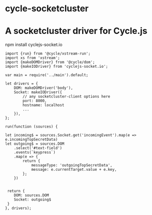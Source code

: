 # cycle-socketcluster

# A socketcluster driver for Cycle.js

npm install cyclejs-socket.io

    import {run} from '@cycle/xstream-run';
    import xs from 'xstream';
    import {makeDOMDriver} from '@cycle/dom';
    import {makeIODriver} from 'cyclejs-socket.io';
    
    var main = require('../main').default;

    let drivers = {
        DOM: makeDOMDriver('body'),
        Socket: makeIODriver({
            // any socketcluster-client options here
            port: 8000,
            hostname: localhost
            ...
        }),
    };

    run(function (sources) {

    let incoming$ = sources.Socket.get('incomingEvent').map(e => e.incomingTopSecretData)   
    let outgoing$ = sources.DOM
        .select('#text-field')
        .events(`keypress`)
        .map(e => {
            return {
                messageType: 'outgoingTopSecretData',
                message: e.currentTarget.value + e.key,
            };
        })
        
     
     return {
        DOM: sources.DOM
        Socket: outgoing$
     }
    }, drivers);


